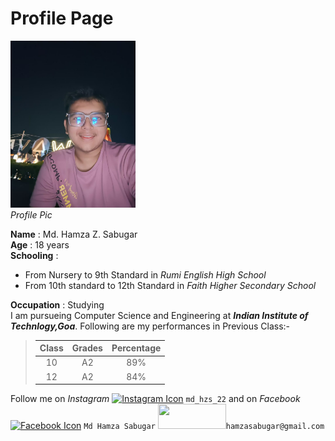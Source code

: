 # Profile Page

<img src="https://github.com/md-hzs-22/md-hzs-22.github.io/blob/main/Photo%20from%20Mo%20Hamza%20Sabugar.jpg" alt="Profile pic" width="200" ><br><i>Profile Pic</i>

**Name** : Md. Hamza Z. Sabugar  
**Age** : 18 years  
**Schooling** : 
- From Nursery to 9th Standard in *Rumi English High School*
- From 10th standard to 12th Standard in *Faith Higher Secondary School*

**Occupation** : Studying  
I am pursueing Computer Science and Engineering at ***Indian Institute of Technlogy,Goa***.
Following are my performances in Previous Class:-

>| Class | Grades | Percentage|
>|:------:|:-------:|:--------:|
>|10|A2|89%|
>|12|A2|84%|

Follow me on *Instagram*  <a href="https://www.instagram.com/md_hzs_22/"><img src="https://cdn4.iconfinder.com/data/icons/social-media-2210/24/Instagram-512.png" alt="Instagram Icon" width="25" ></a> `md_hzs_22` and on *Facebook*  <a href="https://www.facebook.com/profile.php?id=100068268500657"><img src="https://1000logos.net/wp-content/uploads/2021/04/Facebook-logo.png" alt="Facebook Icon" width="35" ></a> `Md Hamza Sabugar`
<img class="gb_Jc" src="https://ssl.gstatic.com/ui/v1/icons/mail/rfr/logo_gmail_lockup_default_1x_r5.png" srcset="https://ssl.gstatic.com/ui/v1/icons/mail/rfr/logo_gmail_lockup_default_1x_r5.png 1x, https://ssl.gstatic.com/ui/v1/icons/mail/rfr/logo_gmail_lockup_default_2x_r5.png 2x " alt="" aria-hidden="true" role="presentation" style="width:109px;height:40px">`hamzasabugar@gmail.com`
